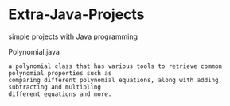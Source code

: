 # Extra-Java-Projects
simple projects with Java programming

Polynomial.java

    a polynomial class that has various tools to retrieve common polynomial properties such as
    comparing different polynomial equations, along with adding, subtracting and multipling 
    different equations and more.
    
      
      
